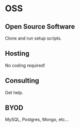 # OSS
## Open Source Software

Clone and run setup scripts.

## Hosting

No coding required!

## Consulting

Get help.

## BYOD

MySQL, Postgres, Mongo, etc...
